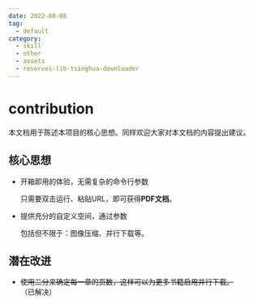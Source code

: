 ```yaml
---
date: 2022-08-08
tag:
  - default
category:
  - skill
  - other
  - assets
  - reserves-lib-tsinghua-downloader
---
```


# contribution
本文档用于陈述本项目的核心思想。同样欢迎大家对本文档的内容提出建议。

## 核心思想

- 开箱即用的体验，无需复杂的命令行参数

  只需要双击运行、粘贴URL，即可获得**PDF文档**。

- 提供充分的自定义空间，通过参数

  包括但不限于：图像压缩、并行下载等。

## 潜在改进

- ~~使用二分来确定每一章的页数，这样可以为更多书籍启用并行下载。~~（已解决）
